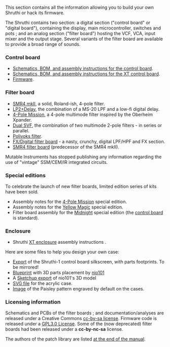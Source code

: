 This section contains all the information allowing you to build your own Shruthi or hack its firmware.

The Shruthi contains two section: a digital section ("control board" or "digital board"), containing the display, main microcontroller, switches and pots ; and an analog section ("filter board") hosting the VCF, VCA, input mixer and the output stage. Several variants of the filter board are available to provide a broad range of sounds.

### Control board

-   [Schematics, BOM, and assembly instructions for the control board](../digital).
-   [Schematics, BOM, and assembly instructions for the XT control board](../digital_xt).
-   [Firmware](../firmware).

### Filter board

-   [SMR4 mkII](../smr4mkii), a solid, Roland-ish, 4-pole filter.
-   [LP2+Delay](../delay), the combination of a MS-20 LPF and a low-fi digital delay.
-   [4-Pole Mission](../4pm), a 4-pole multimode filter inspired by the Oberheim Xpander.
-   [Dual SVF](../svf2), the combination of two multimode 2-pole filters - in series or parallel.
-   [Polivoks filter](../polivoks).
-   [FX/Digital filter board](../dsp) - a nasty, crunchy, digital LPF/HPF and FX section.
-   [SMR4 filter board](../smr4) (predecessor of the SMR4 mkII).

Mutable Instruments has stopped publishing any information regarding the use of "vintage" SSM/CEM/IR integrated circuits.

### Special editions

To celebrate the launch of new filter boards, limited edition series of kits have been sold.

-   Assembly notes for the [4-Pole Mission](../4pm_build) special edition.
-   Assembly notes for the [Yellow Magic](../ym_build) special edition.
-   Filter board assembly for the [Midnight](../svf2) special edition (the [control board](../digital) is standard).

### Enclosure

-   Shruthi [XT enclosure](../xt_enclosure) assembly instructions .

Here are some files to help you design your own case:

-   [Export](../static/drawings//control_board.pdf) of the Shruthi-1 control board silkscreen, with parts footprints. To be mirrored!
-   [Blueprint](../static/drawings//blueprint.pdf) with 3D parts placement by [nio101](http://tenuki.fr/nio101/)
-   A [Sketchup export](../static/drawings//nio_model.skp) of nio101's 3D model
-   [SVG file](../static/drawings//enclosure.svg) for the acrylic case.
-   [Image](../static/drawings//paisley.tif) of the Paisley pattern engraved by default on the cases.

### Licensing information

Schematics and PCBs of the filter boards ; and documentation/analyses are released under a Creative Commons [cc-by-sa license](http://creativecommons.org/licenses/by-sa/3.0/). Firmware code is released under a [GPL3.0 License](http://www.gnu.org/licenses/gpl-3.0.html). Some of the (now deprecated) filter boards had been released under a **cc-by-nc-sa** license.

The authors of the patch library are listed [at the end of the manual](../manual).
